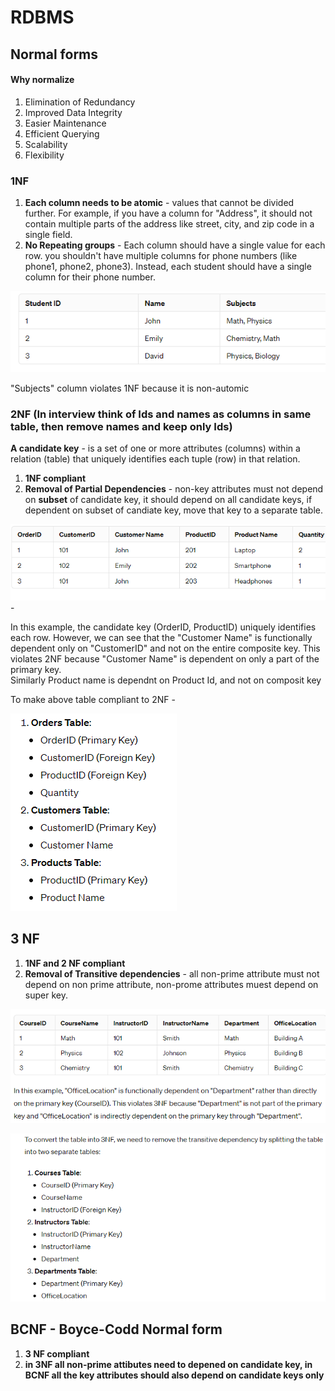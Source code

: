 # RDBMS

## Normal forms

#### Why normalize

1. Elimination of Redundancy
2. Improved Data Integrity
3. Easier Maintenance
4. Efficient Querying
5. Scalability
6. Flexibility

### 1NF

1. **Each column needs to be atomic** - values that cannot be divided further. For example, if you have a column for "Address", it should not contain multiple parts of the address like street, city, and zip code in a single field.
2. **No Repeating groups** - Each column should have a single value for each row. you shouldn't have multiple columns for phone numbers (like phone1, phone2, phone3). Instead, each student should have a single column for their phone number.

![alt text](PNG/rdbms1.PNG "Title") 

"Subjects" column violates 1NF because it is non-automic

### 2NF (In interview think of Ids and names as columns in same table, then remove names and keep only Ids)

**A candidate key** - is a set of one or more attributes (columns) within a relation (table) that uniquely identifies each tuple (row) in that relation.  

1. **1NF compliant**
2. **Removal of Partial Dependencies** - non-key attributes must not depend on **subset** of candidate key, it should depend on all candidate keys, if dependent on subset of candiate key, move that key to a separate table.

![alt text](PNG/rdbms2.PNG "Title")  - 

In this example, the candidate key (OrderID, ProductID) uniquely identifies each row. However, we can see that the "Customer Name" is functionally dependent only on "CustomerID" and not on the entire composite key. This violates 2NF because "Customer Name" is dependent on only a part of the primary key.  
Similarly Product name is dependnt on Product Id, and not on composit key

To make above table compliant to 2NF - 

![alt text](PNG/rdbms3.PNG "Title") 

## 3 NF

1. **1NF and 2 NF compliant**
3. **Removal of Transitive dependencies** - all non-prime attribute must not depend on non prime attribute, non-prome attributes muest depend on super key.

![alt text](PNG/rdbms4.PNG "Title") 

![alt text](PNG/rdbms5.PNG "Title") 

## BCNF - Boyce-Codd Normal form

1. **3 NF compliant**
2. **in 3NF all non-prime attibutes need to depened on candidate key, in BCNF all the key attributes should also depend on candidate keys only**